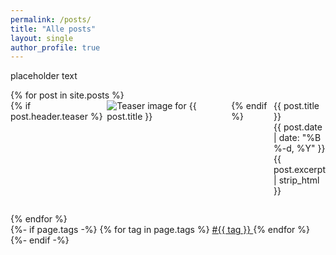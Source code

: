 ```yaml
---
permalink: /posts/
title: "Alle posts"
layout: single
author_profile: true
---
```


placeholder text

<div class="custom-list-container" style="box-sizing: border-box; width: 100%;">
<ul style="list-style-type: none; padding: 0; margin: 0; box-sizing: border-box;">
  {% for post in site.posts %}
    <li style="margin-bottom: 2em; box-sizing: border-box;">
      <a href="{{ post.url }}" style="text-decoration:none;">
        <div style="display: flex; align-items: flex-start; box-sizing: border-box;">
          {% if post.header.teaser %}
            <img src="{{ post.header.teaser }}" alt="Teaser image for {{ post.title }}" style="max-width:200px; height:auto; margin-right:1em; box-sizing: border-box; object-fit: contain; display: block;">
          {% endif %}
          <div style="box-sizing: border-box; flex: 1; display: flex; flex-direction: column; justify-content: flex-start;">
             <div class="custom-post-title">{{ post.title }}</div>
              <div id="custom-post-date">
                  <i class="fas fa-fw fa-calendar-alt"></i>
                  {{ post.date | date: "%B %-d, %Y" }}
              </div>
              <div class="custom-post-excerpt">{{ post.excerpt | strip_html }}</div>
           </div>
        </div>
      </a>
    </li>
  {% endfor %}
</ul>
</div>
{%- if page.tags -%}
    {% for tag in page.tags %}
        <a href="{{site.baseurl}}/archive.html#{{tag | slugize}}">
            #{{ tag }}
        </a>
    {% endfor %}
{%- endif -%}

